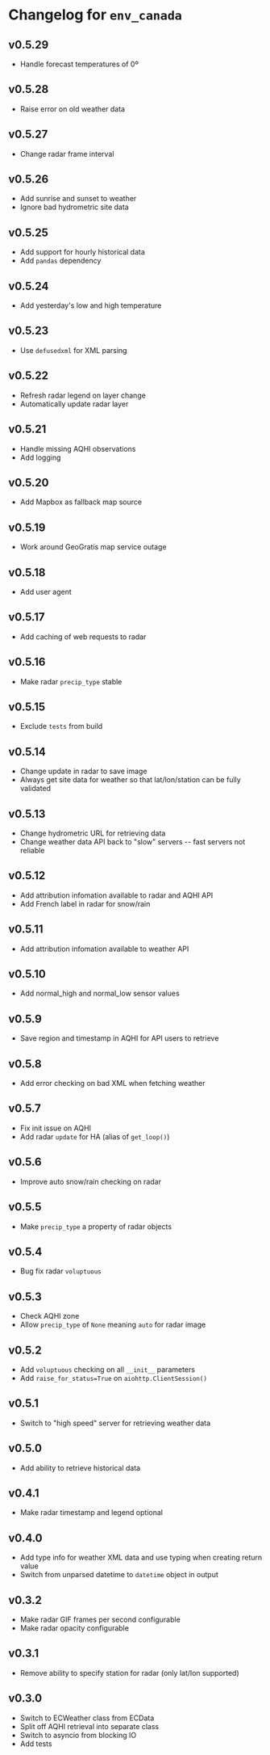 # Changelog for `env_canada`

## v0.5.29
- Handle forecast temperatures of 0º

## v0.5.28
- Raise error on old weather data

## v0.5.27
- Change radar frame interval

## v0.5.26
- Add sunrise and sunset to weather
- Ignore bad hydrometric site data

## v0.5.25
- Add support for hourly historical data
- Add `pandas` dependency

## v0.5.24
- Add yesterday's low and high temperature

## v0.5.23
- Use `defusedxml` for XML parsing

## v0.5.22
- Refresh radar legend on layer change
- Automatically update radar layer

## v0.5.21
- Handle missing AQHI observations
- Add logging

## v0.5.20
- Add Mapbox as fallback map source

## v0.5.19
- Work around GeoGratis map service outage

## v0.5.18
- Add user agent

## v0.5.17
- Add caching of web requests to radar

## v0.5.16
- Make radar `precip_type` stable

## v0.5.15
- Exclude `tests` from build

## v0.5.14
- Change update in radar to save image
- Always get site data for weather so that lat/lon/station can be fully validated

## v0.5.13
- Change hydrometric URL for retrieving data
- Change weather data API back to "slow" servers -- fast servers not reliable

## v0.5.12
- Add attribution infomation available to radar and AQHI API
- Add French label in radar for snow/rain

## v0.5.11
- Add attribution infomation available to weather API

## v0.5.10
- Add normal_high and normal_low sensor values

## v0.5.9
- Save region and timestamp in AQHI for API users to retrieve

## v0.5.8
- Add error checking on bad XML when fetching weather

## v0.5.7
- Fix init issue on AQHI
- Add radar `update` for HA (alias of `get_loop()`)

## v0.5.6
- Improve auto snow/rain checking on radar

## v0.5.5
- Make `precip_type` a property of radar objects

## v0.5.4
- Bug fix radar `voluptuous`

## v0.5.3
- Check AQHI zone
- Allow `precip_type` of `None` meaning `auto` for radar image

## v0.5.2
- Add `voluptuous` checking on all `__init__` parameters
- Add `raise_for_status=True` on `aiohttp.ClientSession()`

## v0.5.1
- Switch to "high speed" server for retrieving weather data

## v0.5.0
- Add ability to retrieve historical data

## v0.4.1
- Make radar timestamp and legend optional

## v0.4.0
- Add type info for weather XML data and use typing when creating return value
- Switch from unparsed datetime to `datetime` object in output

## v0.3.2
- Make radar GIF frames per second configurable
- Make radar opacity configurable

## v0.3.1
- Remove ability to specify station for radar (only lat/lon supported)

## v0.3.0
- Switch to ECWeather class from ECData
- Split off AQHI retrieval into separate class
- Switch to asyncio from blocking IO
- Add tests
